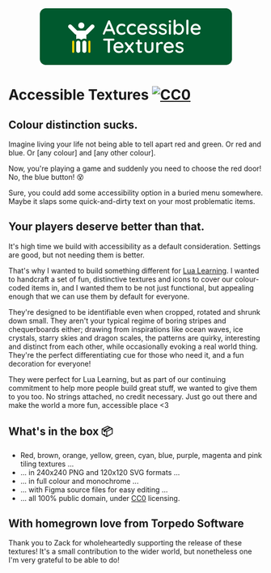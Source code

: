 <center>
    <img src="logo.png" alt="Accessible Textures logo">
</center>

<h1>
    Accessible Textures
    <a rel="license" href="http://creativecommons.org/publicdomain/zero/1.0/">
        <img src="http://i.creativecommons.org/p/zero/1.0/88x31.png" style="border-style: none;" alt="CC0" />
    </a>
</h1>

## Colour distinction sucks.

Imagine living your life not being able to tell apart red and green. Or red and blue. Or [any colour] and [any other colour].

Now, you're playing a game and suddenly you need to choose the red door! No, the blue button! 😵

Sure, you could add some accessibility option in a buried menu somewhere. Maybe it slaps some quick-and-dirty text on your most problematic items.

## Your players deserve better than that.

It's high time we build with accessibility as a default consideration. Settings are good, but not needing them is better.

That's why I wanted to build something different for [Lua Learning](https://twitter.com/LuaLearning). I wanted to handcraft a set of fun, distinctive textures and icons to cover our colour-coded items in, and I wanted them to be not just functional, but appealing enough that we can use them by default for everyone.

They're designed to be identifiable even when cropped, rotated and shrunk down small. They aren't your typical regime of boring stripes and chequerboards either; drawing from inspirations like ocean waves, ice crystals, starry skies and dragon scales, the patterns are quirky, interesting and distinct from each other, while occasionally evoking a real world thing. They're the perfect differentiating cue for those who need it, and a fun decoration for everyone!

They were perfect for Lua Learning, but as part of our continuing commitment to help more people build great stuff, we wanted to give them to you too. No strings attached, no credit necessary. Just go out there and make the world a more fun, accessible place <3

## What's in the box 📦

- Red, brown, orange, yellow, green, cyan, blue, purple, magenta and pink tiling textures ...
- ... in 240x240 PNG and 120x120 SVG formats ...
- ... in full colour and monochrome ...
- ... with Figma source files for easy editing ...
- ... all 100% public domain, under [CC0](http://creativecommons.org/publicdomain/zero/1.0/) licensing.

## With homegrown love from Torpedo Software

Thank you to Zack for wholeheartedly supporting the release of these textures! It's a small contribution to the wider world, but nonetheless one I'm very grateful to be able to do!

